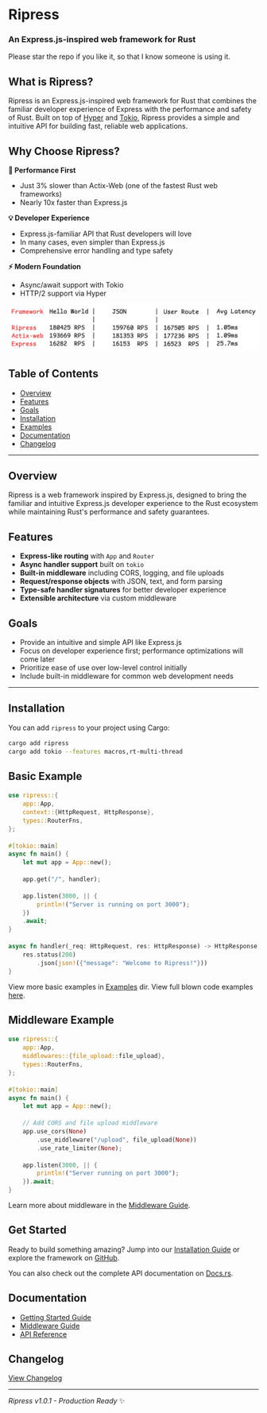 # Ripress

### An Express.js-inspired web framework for Rust

Please star the repo if you like it, so that I know someone is using it.

## What is Ripress?

Ripress is an Express.js-inspired web framework for Rust that combines the familiar developer experience of Express with the performance and safety of Rust. Built on top of [Hyper](https://hyper.rs) and [Tokio](https://tokio.rs), Ripress provides a simple and intuitive API for building fast, reliable web applications.

## Why Choose Ripress?

**🚀 Performance First**

- Just 3% slower than Actix-Web (one of the fastest Rust web frameworks)
- Nearly 10x faster than Express.js

**💡 Developer Experience**

- Express.js-familiar API that Rust developers will love
- In many cases, even simpler than Express.js
- Comprehensive error handling and type safety

**⚡ Modern Foundation**

- Async/await support with Tokio
- HTTP/2 support via Hyper

![Performance Benchmark](./benchmark.png)

## Table of Contents

- [Overview](#overview)
- [Features](#features)
- [Goals](#goals)
- [Installation](#installation)
- [Examples](#basic-example)
- [Documentation](#documentation)
- [Changelog](#changelog)

---

## Overview

Ripress is a web framework inspired by Express.js, designed to bring the familiar and intuitive Express.js developer experience to the Rust ecosystem while maintaining Rust's performance and safety guarantees.

## Features

- **Express-like routing** with `App` and `Router`
- **Async handler support** built on `tokio`
- **Built-in middleware** including CORS, logging, and file uploads
- **Request/response objects** with JSON, text, and form parsing
- **Type-safe handler signatures** for better developer experience
- **Extensible architecture** via custom middleware

## Goals

- Provide an intuitive and simple API like Express.js
- Focus on developer experience first; performance optimizations will come later
- Prioritize ease of use over low-level control initially
- Include built-in middleware for common web development needs

---

## Installation

You can add `ripress` to your project using Cargo:

```sh
cargo add ripress
cargo add tokio --features macros,rt-multi-thread
```

## Basic Example

```rust
use ripress::{
    app::App,
    context::{HttpRequest, HttpResponse},
    types::RouterFns,
};

#[tokio::main]
async fn main() {
    let mut app = App::new();

    app.get("/", handler);

    app.listen(3000, || {
        println!("Server is running on port 3000");
    })
    .await;
}

async fn handler(_req: HttpRequest, res: HttpResponse) -> HttpResponse {
    res.status(200)
        .json(json!({"message": "Welcome to Ripress!"}))
}
```

View more basic examples in [Examples](./docs/example/) dir.
View full blown code examples [here](https://github.com/Guru901/ripress-examples).

## Middleware Example

```rust
use ripress::{
    app::App,
    middlewares::{file_upload::file_upload},
    types::RouterFns,
};

#[tokio::main]
async fn main() {
    let mut app = App::new();

    // Add CORS and file upload middleware
    app.use_cors(None)
        .use_middleware("/upload", file_upload(None))
        .use_rate_limiter(None);

    app.listen(3000, || {
        println!("Server running on port 3000");
    }).await;
}
```

Learn more about middleware in the [Middleware Guide](./docs/guides/middleware.md).

## Get Started

Ready to build something amazing? Jump into our [Installation Guide](./installation) or explore the framework on [GitHub](https://github.com/guru901/ripress).

You can also check out the complete API documentation on [Docs.rs](https://docs.rs/ripress/latest/ripress/).

## Documentation

- [Getting Started Guide](./docs/getting-started.md)
- [Middleware Guide](./docs/guides/middleware.md)
- [API Reference](./docs/api-reference/)

## Changelog

[View Changelog](./CHANGELOG.md)

---

_Ripress v1.0.1 - Production Ready_ ✨
